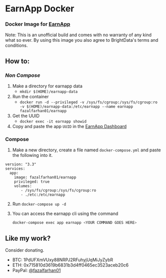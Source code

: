# EarnApp Docker
### Docker Image for [EarnApp](https://earnapp.com)
Note: This is an unofficial build and comes with no warranty of any kind what so ever.
By using this image you also agree to BrightData's terms and conditions.

## How to:
### _Non Compose_
1. Make a directory for earnapp data
    - `mkdir $(HOME)/earnapp-data`
2. Run the container
    - `docker run -d --privileged -v /sys/fs/cgroup:/sys/fs/cgroup:ro -v $(HOME)/earnapp-data:/etc/earnapp --name earnapp fazalfarhan01/earnapp`
3. Get the UUID
    - `docker exec -it earnapp showid`
4. Copy and paste the app `UUID` in the [EarnApp Dashboard](https://earnapp.com/dashboard) 

### Compose
1. Make a new directory, create a file named `docker-compose.yml` and paste the following into it.
```YML
version: "3.3"
services:
  app:
    image: fazalfarhan01/earnapp
    privileged: true
    volumes:
       - /sys/fs/cgroup:/sys/fs/cgroup:ro
       - ./etc:/etc/earnapp
```
2. Run `docker-compose up -d`

3. You can access the earnapp cli using the command
    ```BASH
    docker-compose exec app earnapp <YOUR COMMAND GOES HERE>
    ```

## Like my work?
Consider donating.
- BTC: 1PdUFXmVUxy88NRPJ2RFuhyjUqMiJyZybR
- ETH: 0x715810d3619b6831b3d4ff0465ec3523aceb20c6
- PayPal: [@fazalfarhan01](https://www.paypal.me/fazalfarhan01)